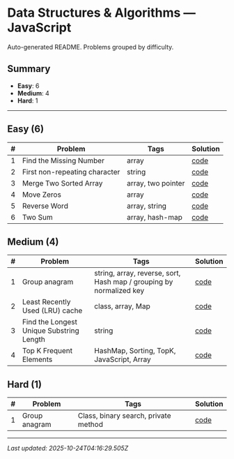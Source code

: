 # Data Structures & Algorithms — JavaScript

Auto-generated README. Problems grouped by difficulty.

## Summary

- **Easy**: 6
- **Medium**: 4
- **Hard**: 1

---

## Easy (6)

| # | Problem | Tags | Solution |
|---|---|---|---|
| 1 | Find the Missing Number | array | [code](./solutions/easy/find-missing-number.js) |
| 2 | First non-repeating character | string | [code](./solutions/easy/first-non-repeating-character.js) |
| 3 | Merge Two Sorted Array | array,  two pointer | [code](./solutions/easy/merge-sorted-array.js) |
| 4 | Move Zeros | array | [code](./solutions/easy/move-zeros.js) |
| 5 | Reverse Word | array,  string | [code](./solutions/easy/reverse-word.js) |
| 6 | Two Sum | array,  hash-map | [code](./solutions/easy/two-sums.js) |


## Medium (4)

| # | Problem | Tags | Solution |
|---|---|---|---|
| 1 | Group anagram | string,  array,  reverse,  sort,  Hash map / grouping by normalized key | [code](./solutions/medium/group-anagrams.js) |
| 2 | Least Recently Used (LRU) cache | class,  array,  Map | [code](./solutions/medium/least-recently-used.js) |
| 3 | Find the Longest Unique Substring Length | string | [code](./solutions/medium/longest-substring.js) |
| 4 | Top K Frequent Elements | HashMap,  Sorting,  TopK,  JavaScript,  Array | [code](./solutions/medium/top-k-frequent-elements.js) |


## Hard (1)

| # | Problem | Tags | Solution |
|---|---|---|---|
| 1 | Group anagram | Class,  binary search,  private method | [code](./solutions/hard/find-median.js) |


---

_Last updated: 2025-10-24T04:16:29.505Z_
